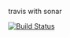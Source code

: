 travis with sonar



[![Build Status](https://travis-ci.org/meenaanand/newcountryproject.svg?branch=master)](https://travis-ci.org/meenaanand/newcountryproject)

